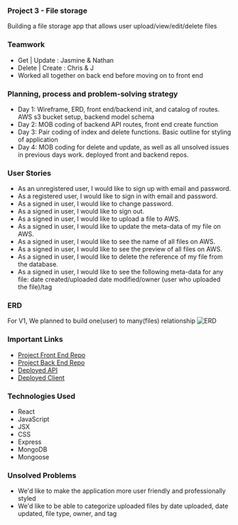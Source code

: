 ### Project 3 - File storage 

Building a file storage app that allows user upload/view/edit/delete files 

### Teamwork

- Get | Update : Jasmine & Nathan 
- Delete | Create : Chris & J
- Worked all together on back end before moving on to front end

### Planning, process and problem-solving strategy

- Day 1: Wireframe, ERD, front end/backend init, and catalog of routes. AWS s3 bucket setup, backend model schema
- Day 2: MOB coding of backend API routes, front end create function
- Day 3: Pair coding of index and delete functions. Basic outline for styling of application
- Day 4: MOB coding for delete and update, as well as all unsolved issues in previous days work. deployed front and backend repos.

### User Stories 
- As an unregistered user, I would like to sign up with email and password.
- As a registered user, I would like to sign in with email and password.
- As a signed in user, I would like to change password.
- As a signed in user, I would like to sign out.
- As a signed in user, I would like to upload a file to AWS.
- As a signed in user, I would like to update the meta-data of my file on AWS.
- As a signed in user, I would like to see the name of all files on AWS.
- As a signed in user, I would like to see the preview of all files on AWS.
- As a signed in user, I would like to delete the reference of my file from the database.
- As a signed in user, I would like to see the following meta-data for any file: date created/uploaded date modified/owner (user who uploaded the file)/tag

### ERD

For V1, We planned to build one(user) to many(files) relationship 
![ERD](https://i.imgur.com/5dDhjAk.png)

### Important Links

- [Project Front End Repo](https://github.com/CJNJC/project3-react-client)
- [Project Back End Repo](https://github.com/CJNJC/project3-api)
- [Deployed API](https://safe-eyrie-19741.herokuapp.com/uploads)
- [Deployed Client](https://CJNJC/github.io/project3-react-client)

### Technologies Used

- React
- JavaScript
- JSX
- CSS
- Express
- MongoDB
- Mongoose

### Unsolved Problems 

- We'd like to make the application more user friendly and professionally styled
- We'd like to be able to categorize uploaded files by date uploaded, date updated, file type, owner, and tag
